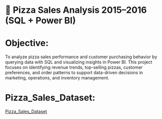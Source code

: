 # 🍕 Pizza Sales Analysis 2015–2016 (SQL + Power BI)

# Objective:
To analyze pizza sales performance and customer purchasing behavior by querying data with SQL and visualizing insights in Power BI. This project focuses on identifying revenue trends, top-selling pizzas, customer preferences, and order patterns to support data-driven decisions in marketing, operations, and inventory management.

# Pizza_Sales_Dataset:
<a href="https://github.com/Marina-kamal-DataAnalyst/Town-Team_Sales-_Dashbord_-Excel-/blob/main/Town%20Team%20_Sales%20.xlsb.xlsx">Pizza_Sales_Dataset</a>
